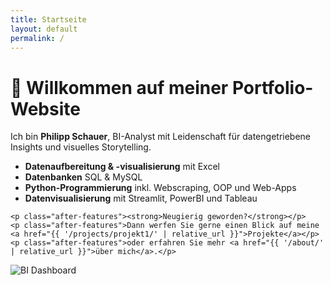```yaml
---
title: Startseite
layout: default
permalink: /
---
```


# 👋 Willkommen auf meiner Portfolio-Website

Ich bin **Philipp Schauer**, BI-Analyst mit Leidenschaft für datengetriebene Insights und visuelles Storytelling.


<div class="feature-image-row">
  <div class="feature-text-group">
    <ul class="icon-list">
      <li><i class="fas fa-database"></i> <strong>Datenaufbereitung &amp; -visualisierung</strong>&nbsp;mit Excel</li>
      <li><i class="fas fa-server"></i> <strong>Datenbanken</strong>&nbsp;SQL &amp; MySQL</li>
      <li><i class="fab fa-python"></i> <strong>Python-Programmierung</strong>&nbsp;inkl. Webscraping, OOP und Web-Apps</li>
      <li><i class="fas fa-chart-line"></i> <strong>Datenvisualisierung</strong>&nbsp;mit Streamlit, PowerBI und Tableau</li>
    </ul>

    <p class="after-features"><strong>Neugierig geworden?</strong></p>
    <p class="after-features">Dann werfen Sie gerne einen Blick auf meine <a href="{{ '/projects/projekt1/' | relative_url }}">Projekte</a></p>
    <p class="after-features">oder erfahren Sie mehr <a href="{{ '/about/' | relative_url }}">über mich</a>.</p>
  </div>

  <img src="{{ '/assets/img/BI_Analyst.png' | relative_url }}" alt="BI Dashboard">
</div>

